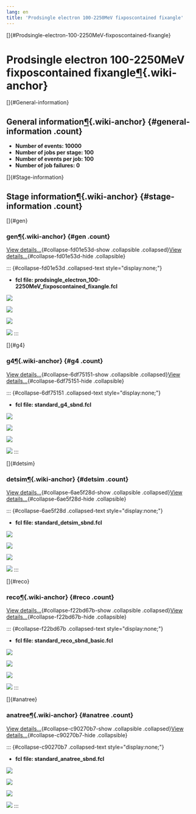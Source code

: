 ```yaml
---
lang: en
title: 'Prodsingle electron 100-2250MeV fixposcontained fixangle'
---
```


[]{#Prodsingle-electron-100-2250MeV-fixposcontained-fixangle}

Prodsingle electron 100-2250MeV fixposcontained fixangle[¶](#Prodsingle-electron-100-2250MeV-fixposcontained-fixangle){.wiki-anchor}
====================================================================================================================================

[]{#General-information}

General information[¶](#General-information){.wiki-anchor} {#general-information .count}
----------------------------------------------------------

-   **Number of events: 10000**
-   **Number of jobs per stage: 100**
-   **Number of events per job: 100**
-   **Number of job failures: 0**

[]{#Stage-information}

Stage information[¶](#Stage-information){.wiki-anchor} {#stage-information .count}
------------------------------------------------------

[]{#gen}

### gen[¶](#gen){.wiki-anchor} {#gen .count}

[View details\...](#){#collapse-fd01e53d-show .collapsible
.collapsed}[View details\...](#){#collapse-fd01e53d-hide .collapsible}

::: {#collapse-fd01e53d .collapsed-text style="display:none;"}
-   **fcl file:
    prodsingle\_electron\_100-2250MeV\_fixposcontained\_fixangle.fcl**

![](/redmine/attachments/download/37743/prodsingle_electron_100-2250MeV_fixposcontained_fixangle_gen_h_jobTimeElapsed.png)

![](/redmine/attachments/download/37744/prodsingle_electron_100-2250MeV_fixposcontained_fixangle_gen_h_LArCPUTime.png)

![](/redmine/attachments/download/37745/prodsingle_electron_100-2250MeV_fixposcontained_fixangle_gen_h_LArRealTime.png)

![](/redmine/attachments/download/37746/prodsingle_electron_100-2250MeV_fixposcontained_fixangle_gen_h_LArPeakMemory.png)
:::

[]{#g4}

### g4[¶](#g4){.wiki-anchor} {#g4 .count}

[View details\...](#){#collapse-6df75151-show .collapsible
.collapsed}[View details\...](#){#collapse-6df75151-hide .collapsible}

::: {#collapse-6df75151 .collapsed-text style="display:none;"}
-   **fcl file: standard\_g4\_sbnd.fcl**

![](/redmine/attachments/download/37739/prodsingle_electron_100-2250MeV_fixposcontained_fixangle_g4_h_jobTimeElapsed.png)

![](/redmine/attachments/download/37740/prodsingle_electron_100-2250MeV_fixposcontained_fixangle_g4_h_LArCPUTime.png)

![](/redmine/attachments/download/37742/prodsingle_electron_100-2250MeV_fixposcontained_fixangle_g4_h_LArRealTime.png)

![](/redmine/attachments/download/37741/prodsingle_electron_100-2250MeV_fixposcontained_fixangle_g4_h_LArPeakMemory.png)
:::

[]{#detsim}

### detsim[¶](#detsim){.wiki-anchor} {#detsim .count}

[View details\...](#){#collapse-6ae5f28d-show .collapsible
.collapsed}[View details\...](#){#collapse-6ae5f28d-hide .collapsible}

::: {#collapse-6ae5f28d .collapsed-text style="display:none;"}
-   **fcl file: standard\_detsim\_sbnd.fcl**

![](/redmine/attachments/download/37735/prodsingle_electron_100-2250MeV_fixposcontained_fixangle_detsim_h_jobTimeElapsed.png)

![](/redmine/attachments/download/37736/prodsingle_electron_100-2250MeV_fixposcontained_fixangle_detsim_h_LArCPUTime.png)

![](/redmine/attachments/download/37738/prodsingle_electron_100-2250MeV_fixposcontained_fixangle_detsim_h_LArRealTime.png)

![](/redmine/attachments/download/37737/prodsingle_electron_100-2250MeV_fixposcontained_fixangle_detsim_h_LArPeakMemory.png)
:::

[]{#reco}

### reco[¶](#reco){.wiki-anchor} {#reco .count}

[View details\...](#){#collapse-f22bd67b-show .collapsible
.collapsed}[View details\...](#){#collapse-f22bd67b-hide .collapsible}

::: {#collapse-f22bd67b .collapsed-text style="display:none;"}
-   **fcl file: standard\_reco\_sbnd\_basic.fcl**

![](/redmine/attachments/download/37747/prodsingle_electron_100-2250MeV_fixposcontained_fixangle_reco_h_jobTimeElapsed.png)

![](/redmine/attachments/download/37748/prodsingle_electron_100-2250MeV_fixposcontained_fixangle_reco_h_LArCPUTime.png)

![](/redmine/attachments/download/37750/prodsingle_electron_100-2250MeV_fixposcontained_fixangle_reco_h_LArRealTime.png)

![](/redmine/attachments/download/37749/prodsingle_electron_100-2250MeV_fixposcontained_fixangle_reco_h_LArPeakMemory.png)
:::

[]{#anatree}

### anatree[¶](#anatree){.wiki-anchor} {#anatree .count}

[View details\...](#){#collapse-c90270b7-show .collapsible
.collapsed}[View details\...](#){#collapse-c90270b7-hide .collapsible}

::: {#collapse-c90270b7 .collapsed-text style="display:none;"}
-   **fcl file: standard\_anatree\_sbnd.fcl**

![](/redmine/attachments/download/37732/prodsingle_electron_100-2250MeV_fixposcontained_fixangle_anatree_h_jobTimeElapsed.png)

![](/redmine/attachments/download/37731/prodsingle_electron_100-2250MeV_fixposcontained_fixangle_anatree_h_LArCPUTime.png)

![](/redmine/attachments/download/37734/prodsingle_electron_100-2250MeV_fixposcontained_fixangle_anatree_h_LArRealTime.png)

![](/redmine/attachments/download/37733/prodsingle_electron_100-2250MeV_fixposcontained_fixangle_anatree_h_LArPeakMemory.png)
:::
